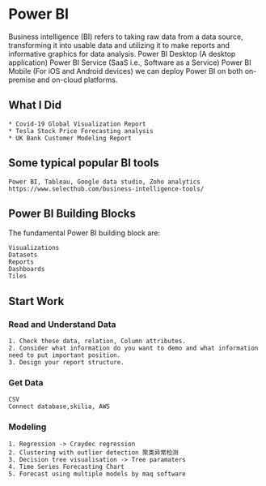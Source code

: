 Power BI
==============================
Business intelligence (BI) refers to taking raw data from a data source, transforming it into usable data 
and utilizing it to make reports and informative graphics for data analysis.
	Power BI Desktop (A desktop application)
	Power BI Service (SaaS i.e., Software as a Service)
	Power BI Mobile (For iOS and Android devices)
we can deploy Power BI on both on-premise and on-cloud platforms.

## What I Did
	* Covid-19 Global Visualization Report
	* Tesla Stock Price Forecasting analysis
	* UK Bank Customer Modeling Report

## Some typical popular BI tools
	Power BI, Tableau, Google data studio, Zoho analytics
	https://www.selecthub.com/business-intelligence-tools/

## Power BI Building Blocks
The fundamental Power BI building block are:

	Visualizations
	Datasets
	Reports
	Dashboards
	Tiles
## Start Work
   ### Read and Understand Data
   	1. Check these data, relation, Column attributes. 
	2. Consider what information do you want to demo and what information need to put important position.
	3. Design your report structure.
   ### Get Data
   	CSV
	Connect database,skilia, AWS
	
   ### Modeling
   	1. Regression -> Craydec regression
	2. Clustering with outlier detection 聚类异常检测
	3. Decision tree visualisation -> Tree paramaters
	4. Time Series Forecasting Chart
	5. Forecast using multiple models by maq software
